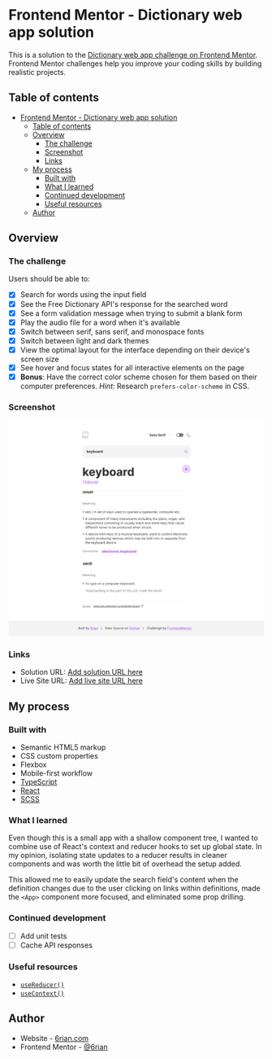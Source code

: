 # Frontend Mentor - Dictionary web app solution

This is a solution to the [Dictionary web app challenge on Frontend Mentor](https://www.frontendmentor.io/challenges/dictionary-web-app-h5wwnyuKFL). Frontend Mentor challenges help you improve your coding skills by building realistic projects. 

## Table of contents

- [Frontend Mentor - Dictionary web app solution](#frontend-mentor---dictionary-web-app-solution)
  - [Table of contents](#table-of-contents)
  - [Overview](#overview)
    - [The challenge](#the-challenge)
    - [Screenshot](#screenshot)
    - [Links](#links)
  - [My process](#my-process)
    - [Built with](#built-with)
    - [What I learned](#what-i-learned)
    - [Continued development](#continued-development)
    - [Useful resources](#useful-resources)
  - [Author](#author)

## Overview

### The challenge

Users should be able to:

- [x] Search for words using the input field
- [x] See the Free Dictionary API's response for the searched word
- [x] See a form validation message when trying to submit a blank form
- [x] Play the audio file for a word when it's available
- [x] Switch between serif, sans serif, and monospace fonts
- [x] Switch between light and dark themes
- [x] View the optimal layout for the interface depending on their device's screen size
- [x] See hover and focus states for all interactive elements on the page
- [x] **Bonus**: Have the correct color scheme chosen for them based on their computer preferences. _Hint_: Research `prefers-color-scheme` in CSS.

### Screenshot

![](./screenshot.png)

### Links

- Solution URL: [Add solution URL here](https://your-solution-url.com)
- Live Site URL: [Add live site URL here](https://your-live-site-url.com)

## My process

### Built with

- Semantic HTML5 markup
- CSS custom properties
- Flexbox
- Mobile-first workflow
- [TypeScript](https://www.typescriptlang.org/)
- [React](https://reactjs.org/)
- [SCSS](https://sass-lang.com/)

### What I learned

Even though this is a small app with a shallow component tree, I wanted to combine use of React's context and reducer hooks to set up global state. In my opinion, isolating state updates to a reducer results in cleaner components and was worth the little bit of overhead the setup added.

This allowed me to easily update the search field's content when the definition changes due to the user clicking on links within definitions, made the `<App>` component more focused, and eliminated some prop drilling.

### Continued development

- [ ] Add unit tests
- [ ] Cache API responses

### Useful resources

- [`useReducer()`](https://react.dev/reference/react/useReducer)
- [`useContext()`](https://react.dev/reference/react/useContext)

## Author

- Website - [6rian.com](https://6rian.com)
- Frontend Mentor - [@6rian](https://www.frontendmentor.io/profile/6rian)

